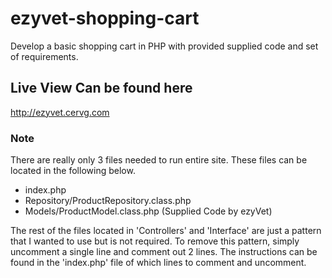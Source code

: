# ezyvet-shopping-cart

Develop a basic shopping cart in PHP with provided supplied code and set of requirements.

## Live View Can be found here ##
http://ezyvet.cervg.com

### Note ###
There are really only 3 files needed to run entire site. These files can be located in the following below.
- index.php 
- Repository/ProductRepository.class.php
- Models/ProductModel.class.php (Supplied Code by ezyVet)

The rest of the files located in 'Controllers' and 'Interface' are just a pattern that I wanted to use but is not required. To remove this pattern, simply uncomment a single line and comment out 2 lines. The instructions can be found in the 'index.php' file of which lines to comment and uncomment.

